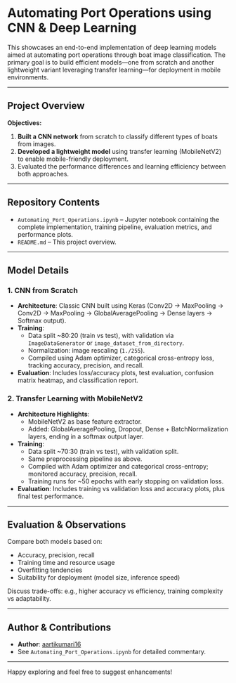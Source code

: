 # Automating Port Operations using CNN & Deep Learning

This showcases an end-to-end implementation of deep learning models aimed at automating port operations through boat image classification. The primary goal is to build efficient models—one from scratch and another lightweight variant leveraging transfer learning—for deployment in mobile environments.

---

##  Project Overview

**Objectives:**
1. **Built a CNN network** from scratch to classify different types of boats from images.
2. **Developed a lightweight model** using transfer learning (MobileNetV2) to enable mobile-friendly deployment.
3. Evaluated the performance differences and learning efficiency between both approaches.

---

##  Repository Contents

- `Automating_Port_Operations.ipynb` – Jupyter notebook containing the complete implementation, training pipeline, evaluation metrics, and performance plots.
- `README.md` – This project overview.

---

##  Model Details

### 1. CNN from Scratch
- **Architecture**: Classic CNN built using Keras (Conv2D → MaxPooling → Conv2D → MaxPooling → GlobalAveragePooling → Dense layers → Softmax output).
- **Training**:
  - Data split ~80:20 (train vs test), with validation via `ImageDataGenerator` or `image_dataset_from_directory`.
  - Normalization: image rescaling (`1./255`).
  - Compiled using Adam optimizer, categorical cross-entropy loss, tracking accuracy, precision, and recall.
- **Evaluation**: Includes loss/accuracy plots, test evaluation, confusion matrix heatmap, and classification report.

### 2. Transfer Learning with MobileNetV2
- **Architecture Highlights**:
  - MobileNetV2 as base feature extractor.
  - Added: GlobalAveragePooling, Dropout, Dense + BatchNormalization layers, ending in a softmax output layer.
- **Training**:
  - Data split ~70:30 (train vs test), with validation split.
  - Same preprocessing pipeline as above.
  - Compiled with Adam optimizer and categorical cross-entropy; monitored accuracy, precision, recall.
  - Training runs for ~50 epochs with early stopping on validation loss.
- **Evaluation**: Includes training vs validation loss and accuracy plots, plus final test performance.

---

##  Evaluation & Observations

Compare both models based on:
- Accuracy, precision, recall
- Training time and resource usage
- Overfitting tendencies
- Suitability for deployment (model size, inference speed)

Discuss trade-offs: e.g., higher accuracy vs efficiency, training complexity vs adaptability.

---


##  Author & Contributions

- **Author**: [aartikumari16](https://github.com/aartikumari16)
- See `Automating_Port_Operations.ipynb` for detailed commentary.

---

Happy exploring and feel free to suggest enhancements!  
